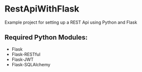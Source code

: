 # RestApiWithFlask
Example project for setting up a REST Api using Python and Flask


## Required Python Modules:
* Flask
* Flask-RESTful
* Flask-JWT
* Flask-SQLAlchemy